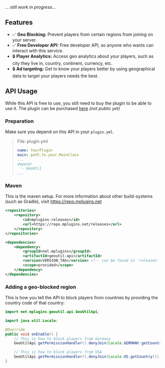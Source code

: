 *... still work in progress...*

## Features
- ✅ **Geo Blocking:** Prevent players from certain regions from joining on your server.
- ✅ **Free Developer API:** Free developer API, so anyone who wants can interact with this service.
- 🔒 **Player Analytics:** Access geo analytics about your players, such as city they live in, country, continent, currency, etc.
- 🔒 **Ad targeting:** Get to know your players better by using geographical data to target your players needs the best.

## API Usage
While this API is free to use, you still need to buy the plugin to be able to use it. The plugin can be purchased [here](https://builtbybit.com/resources/player-geolocation.39748/) *(not public yet)*

### Preparation
Make sure you depend on this API in your `plugin.yml`.
> File: plugin.yml
>```yaml
>name: YourPlugin
>main: path.to.your.MainClass
>...
>depend:
>   - GeoUtil
>...
>```

### Maven
This is the maven setup. For more information about other build-systems (such as Gradle), visit https://repo.mplugins.net
```xml
<repositories>
    <repository>
        <id>mplugins-releases</id>
        <url>https://repo.mplugins.net/releases</url>
    </repository>
</repositories>
```
```xml
<dependencies>
    <dependency>
        <groupId>net.mplugins</groupId>
        <artifactId>geoutil-api</artifactId>
        <version>VERSION_TAG</version> <!-- can be found in 'releases' -->
        <scope>provided</scope>
    </dependency>
</dependencies>
```

### Adding a geo-blocked region
This is how you tell the API to block players from countries by providing the country code of that country:

```java
import net.mplugins.geoutil.api.GeoUtilApi;

import java.util.Locale;

@Override
public void onEnable() {
    // This is how to block players from Germany
    GeoUtilApi.getPermissionHandler().denyJoin(Locale.GERMANY.getCountry());

    // This is how to block players from USA
    GeoUtilApi.getPermissionHandler().denyJoin(Locale.US.getCountry());
}
```
